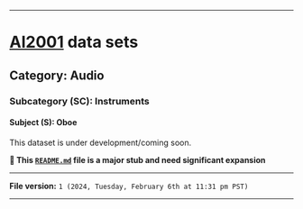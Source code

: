 
***

# [AI2001](https://github.com/seanpm2001/AI2001/) data sets

## Category: Audio

### Subcategory (SC): Instruments

#### Subject (S): Oboe

This dataset is under development/coming soon.

**🌱️ This [`README.md`](/README.md) file is a major stub and need significant expansion**

***

**File version:** `1 (2024, Tuesday, February 6th at 11:31 pm PST)`

***
